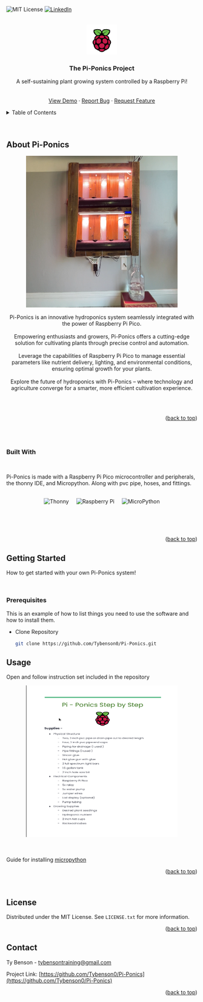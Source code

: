 <!-- Improved compatibility of back to top link: See: https://github.com/othneildrew/Best-README-Template/pull/73 -->
<a name="readme-top"></a>
<!--
*** Thanks for checking out the Best-README-Template. If you have a suggestion
*** that would make this better, please fork the repo and create a pull request
*** or simply open an issue with the tag "enhancement".
*** Don't forget to give the project a star!
*** Thanks again! Now go create something AMAZING! :D
-->



<!-- PROJECT SHIELDS -->
<!--
*** I'm using markdown "reference style" links for readability.
*** Reference links are enclosed in brackets [ ] instead of parentheses ( ).
*** See the bottom of this document for the declaration of the reference variables
*** for contributors-url, forks-url, etc. This is an optional, concise syntax you may use.
*** https://www.markdownguide.org/basic-syntax/#reference-style-links
-->
  ![MIT License][license-shield]
  [![LinkedIn][linkedin-shield]][linkedin-url]




<!-- PROJECT LOGO -->
<br />
<div align="center">
    <img src="images/pi-removebg-preview.png" alt="Pi-image" width="80" height="80">

  <h3 align="center">The Pi-Ponics Project</h3>

  <p align="center">
    A self-sustaining plant growing system controlled by a Raspberry Pi!
    <br />
    <br />
    <br />
    <a href="https://www.youtube.com/shorts/MetlIHa8CLs">View Demo</a>
    ·
    <a href="https://github.com/Tybenson0/Pi-Ponics/issues">Report Bug</a>
    ·
    <a href="https://github.com/Tybenson0/Pi-Ponics/pulls">Request Feature</a>
  </p>
</div>



<!-- TABLE OF CONTENTS -->
<details>
  <summary>Table of Contents</summary>
  <ol>
    <li>
      <a href="#about-the-project">About The Pi-Ponics</a>
      <ul>
        <li><a href="#built-with">Built With</a></li>
      </ul>
    </li>
    <li>
      <a href="#getting-started">Getting Started</a>
      <ul>
        <li><a href="#prerequisites">Prerequisites</a></li>
      </ul>
    </li>
    <li><a href="#usage">Usage</a></li>
    <li><a href="#license">License</a></li>
    <li><a href="#contact">Contact</a></li>
  </ol>
</details>

<br />
<br />



<!-- ABOUT THE PROJECT -->
## About Pi-Ponics
<div align="center">
<img src="images/Screenshot at 2024-01-08 14-47-46.png" alt="Pi-image" width="400" height="400" >
</div>
<p align="center"> Pi-Ponics is an innovative hydroponics system seamlessly integrated with the power of Raspberry Pi Pico. 
   <br />
     <br />
  Empowering enthusiasts and growers, Pi-Ponics offers a cutting-edge solution for cultivating plants through precise control and automation. 
   <br />
   <br />
  Leverage the capabilities of Raspberry Pi Pico to manage essential parameters like nutrient delivery, lighting, and environmental conditions, ensuring optimal growth for your plants. 
   <br />
   <br />
  Explore the future of hydroponics with Pi-Ponics – where technology and agriculture converge for a smarter, more efficient cultivation experience.</p>
   <br />
    <br />

<p align="right">(<a href="#readme-top">back to top</a>)</p>
<br />
<br />



### Built With
<br />

Pi-Ponics is made with a Raspberry Pi Pico microcontroller and peripherals, the thonny IDE, and Micropython. Along with pvc pipe, hoses, and fittings.
<br />
<br />

<div align="center">
  <img src="https://img.shields.io/badge/Thonny-IDE-red?style=for-the-badge&logo=python" alt="Thonny"> 
  &nbsp;&nbsp;&nbsp;
  <img src="https://img.shields.io/badge/Raspberry%20Pi-Compute%20Module-critical?style=for-the-badge&logo=Raspberry-Pi" alt="Raspberry Pi">
  &nbsp;&nbsp;&nbsp;
  <img src="https://img.shields.io/badge/MicroPython-Supported-blue?style=for-the-badge&logo=micropython" alt="MicroPython">
</div>
<br />
<br />
<br />
<br />


<p align="right">(<a href="#readme-top">back to top</a>)</p>



<!-- GETTING STARTED -->
## Getting Started

How to get started with your own Pi-Ponics system!

<br />

### Prerequisites

This is an example of how to list things you need to use the software and how to install them.
* Clone Repository
  ```sh
  git clone https://github.com/Tybenson0/Pi-Ponics.git
  ```




<!-- USAGE EXAMPLES -->
## Usage

Open and follow instruction set included in the repository

<div align="center">
<img src="images/Screenshot at 2024-01-08 15-05-07.png" alt="Pi-image" width="400" height="400" >
    </a>
</div>
<br />
<br />

Guide for installing <a href="https://www.raspberrypi.com/documentation/microcontrollers/micropython.html">micropython</a>


<p align="right">(<a href="#readme-top">back to top</a>)</p>




<br />

<!-- LICENSE -->
## License

Distributed under the MIT License. See `LICENSE.txt` for more information.

<p align="right">(<a href="#readme-top">back to top</a>)</p>



<!-- CONTACT -->
## Contact

Ty Benson -  tybensontraining@gmail.com

Project Link: [https://github.com/Tybenson0/Pi-Ponics](https://github.com/Tybenson0/Pi-Ponics)

<p align="right">(<a href="#readme-top">back to top</a>)</p>


<br />
<br />


[license-shield]: https://img.shields.io/github/license/othneildrew/Best-README-Template.svg?style=for-the-badge
[linkedin-shield]: https://img.shields.io/badge/-LinkedIn-black.svg?style=for-the-badge&logo=linkedin&colorB=555
[linkedin-url]: https://linkedin.com/in/ty-benson-dev/
